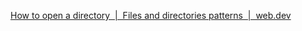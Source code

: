 [How to open a directory  |  Files and directories patterns  |  web.dev](https://web.dev/patterns/files/open-a-directory#using_the_file_system_access_apis_showdirectorypicker_method)
